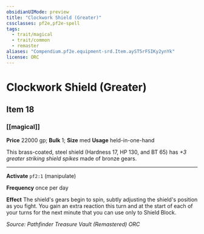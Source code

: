 ```yaml
---
obsidianUIMode: preview
title: "Clockwork Shield (Greater)"
cssclasses: pf2e,pf2e-spell
tags:
  - trait/magical
  - trait/common
  - remaster
aliases: "Compendium.pf2e.equipment-srd.Item.ayST5rFSIKy2ynYk"
license: ORC
---
```

# Clockwork Shield (Greater)
## Item 18
### [[magical]]


**Price** 22000 gp; 
**Bulk** 1; **Size** med
**Usage** held-in-one-hand

This brass-coated, steel shield (Hardness 17, HP 130, and BT 65) has _+3 greater striking shield spikes_ made of bronze gears.

* * *

**Activate** `pf2:1` (manipulate)

**Frequency** once per day

**Effect** The shield's gears begin to spin, subtly adjusting the shield's position as you fight. You gain an extra reaction this turn and at the start of each of your turns for the next minute that you can use only to Shield Block.

*Source: Pathfinder Treasure Vault (Remastered)*
*ORC*
